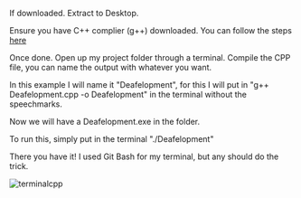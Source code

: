 If downloaded. Extract to Desktop.

Ensure you have C++ complier (g++) downloaded. You can follow the steps [here](https://code.visualstudio.com/docs/cpp/config-mingw) 

Once done. Open up my project folder through a terminal. Compile the CPP file, you can name the output with whatever you want. 

In this example I will name it "Deafelopment", for this I will put in "g++ Deafelopment.cpp -o Deafelopment" in the terminal without the speechmarks.

Now we will have a Deafelopment.exe in the folder.

To run this, simply put in the terminal "./Deafelopment"

There you have it! I used Git Bash for my terminal, but any should do the trick.

![terminalcpp](https://github.com/Deafelopment/Deafelopment-CPP/assets/117695947/9f3a683b-1620-43c5-a5fe-bd42eda45cdb)
